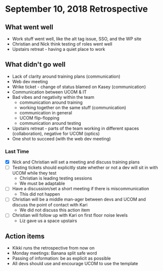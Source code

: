 # September 10, 2018 Retrospective 

## What went well

* Work stuff went well, like the alt tag issue, SSO, and the WP site
* Christian and Nick think testing of roles went well
* Upstairs retreat - having a quiet place to work

## What didn't go well

* Lack of clarity around training plans (communication)
* Web dev meeting
* Wrike ticket - change of status blamed on Kasey (communication)
* Communication between UCOM & IT
* Bad vibes and negativity within the team
  - communication around training
  - working together on the same stuff (communication)
  - communication in general
  - UCOM flip-flopping
  - communication around testing
* Upstairs retreat - parts of the team working in different spaces (collaboration), negative for UCOM (optics)
* One shot to succeed (with the web dev meeting)

### Last Time

- [x] Nick and Christian will set a meeting and discuss training plans
- [ ] Testing tickets should explicitly state whether or not a dev will sit in with UCOM while they test
  * Christian is leading testing sessions
  * We must be adaptable
- [ ] Have a discussion/set a short meeting if there is miscommunication
  * This did not happen
- [ ] Christian will be a middle man-ager between devs and UCOM and discuss the point of contact with Kari
  * We did not discuss this action item
- [ ] Christian will follow up with Kari on first floor noise levels
  * Liz gave us a space upstairs

## Action items

* Kikki runs the retrospective from now on
* Monday meetings: Banana split safe word
* Passing of information: be as explicit as possible
* All devs should use and encourage UCOM to use the template
